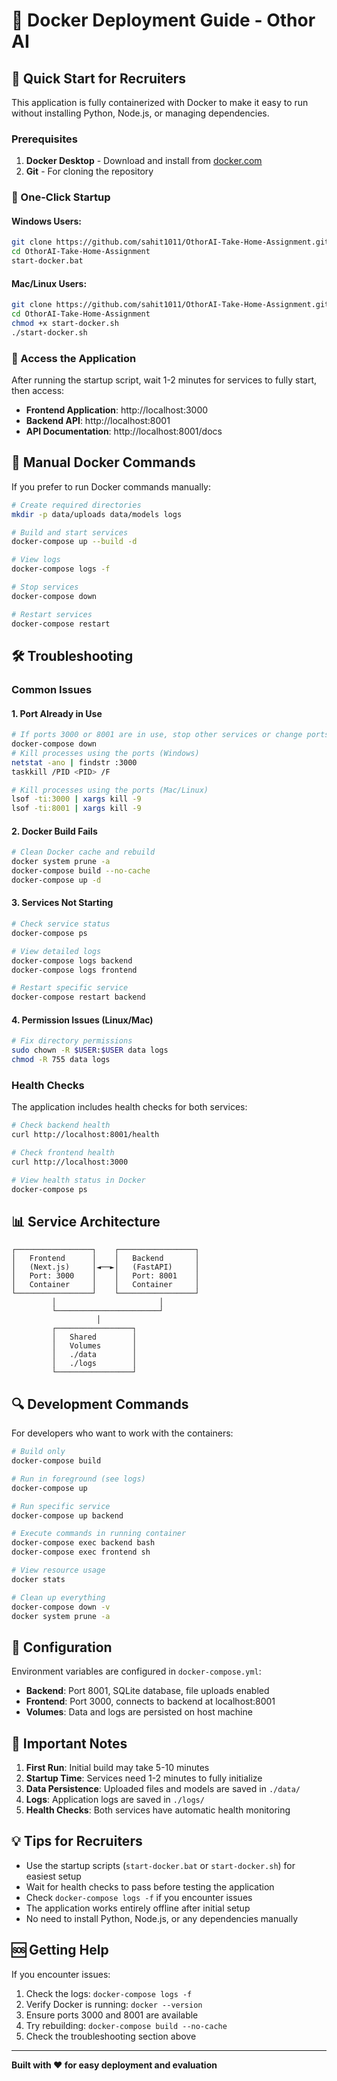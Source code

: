# 🐳 Docker Deployment Guide - Othor AI

## 🚀 Quick Start for Recruiters

This application is fully containerized with Docker to make it easy to run without installing Python, Node.js, or managing dependencies.

### Prerequisites

1. **Docker Desktop** - Download and install from [docker.com](https://www.docker.com/products/docker-desktop)
2. **Git** - For cloning the repository

### 🎯 One-Click Startup

#### Windows Users:
```bash
git clone https://github.com/sahit1011/OthorAI-Take-Home-Assignment.git
cd OthorAI-Take-Home-Assignment
start-docker.bat
```

#### Mac/Linux Users:
```bash
git clone https://github.com/sahit1011/OthorAI-Take-Home-Assignment.git
cd OthorAI-Take-Home-Assignment
chmod +x start-docker.sh
./start-docker.sh
```

### 📱 Access the Application

After running the startup script, wait 1-2 minutes for services to fully start, then access:

- **Frontend Application**: http://localhost:3000
- **Backend API**: http://localhost:8001
- **API Documentation**: http://localhost:8001/docs

## 🔧 Manual Docker Commands

If you prefer to run Docker commands manually:

```bash
# Create required directories
mkdir -p data/uploads data/models logs

# Build and start services
docker-compose up --build -d

# View logs
docker-compose logs -f

# Stop services
docker-compose down

# Restart services
docker-compose restart
```

## 🛠️ Troubleshooting

### Common Issues

#### 1. Port Already in Use
```bash
# If ports 3000 or 8001 are in use, stop other services or change ports in docker-compose.yml
docker-compose down
# Kill processes using the ports (Windows)
netstat -ano | findstr :3000
taskkill /PID <PID> /F

# Kill processes using the ports (Mac/Linux)
lsof -ti:3000 | xargs kill -9
lsof -ti:8001 | xargs kill -9
```

#### 2. Docker Build Fails
```bash
# Clean Docker cache and rebuild
docker system prune -a
docker-compose build --no-cache
docker-compose up -d
```

#### 3. Services Not Starting
```bash
# Check service status
docker-compose ps

# View detailed logs
docker-compose logs backend
docker-compose logs frontend

# Restart specific service
docker-compose restart backend
```

#### 4. Permission Issues (Linux/Mac)
```bash
# Fix directory permissions
sudo chown -R $USER:$USER data logs
chmod -R 755 data logs
```

### Health Checks

The application includes health checks for both services:

```bash
# Check backend health
curl http://localhost:8001/health

# Check frontend health
curl http://localhost:3000

# View health status in Docker
docker-compose ps
```

## 📊 Service Architecture

```
┌─────────────────┐    ┌─────────────────┐
│   Frontend      │    │   Backend       │
│   (Next.js)     │◄──►│   (FastAPI)     │
│   Port: 3000    │    │   Port: 8001    │
│   Container     │    │   Container     │
└─────────────────┘    └─────────────────┘
         │                       │
         └───────────────────────┘
                   │
         ┌─────────────────┐
         │   Shared        │
         │   Volumes       │
         │   ./data        │
         │   ./logs        │
         └─────────────────┘
```

## 🔍 Development Commands

For developers who want to work with the containers:

```bash
# Build only
docker-compose build

# Run in foreground (see logs)
docker-compose up

# Run specific service
docker-compose up backend

# Execute commands in running container
docker-compose exec backend bash
docker-compose exec frontend sh

# View resource usage
docker stats

# Clean up everything
docker-compose down -v
docker system prune -a
```

## 📝 Configuration

Environment variables are configured in `docker-compose.yml`:

- **Backend**: Port 8001, SQLite database, file uploads enabled
- **Frontend**: Port 3000, connects to backend at localhost:8001
- **Volumes**: Data and logs are persisted on host machine

## 🚨 Important Notes

1. **First Run**: Initial build may take 5-10 minutes
2. **Startup Time**: Services need 1-2 minutes to fully initialize
3. **Data Persistence**: Uploaded files and models are saved in `./data/`
4. **Logs**: Application logs are saved in `./logs/`
5. **Health Checks**: Both services have automatic health monitoring

## 💡 Tips for Recruiters

- Use the startup scripts (`start-docker.bat` or `start-docker.sh`) for easiest setup
- Wait for health checks to pass before testing the application
- Check `docker-compose logs -f` if you encounter issues
- The application works entirely offline after initial setup
- No need to install Python, Node.js, or any dependencies manually

## 🆘 Getting Help

If you encounter issues:

1. Check the logs: `docker-compose logs -f`
2. Verify Docker is running: `docker --version`
3. Ensure ports 3000 and 8001 are available
4. Try rebuilding: `docker-compose build --no-cache`
5. Check the troubleshooting section above

---

**Built with ❤️ for easy deployment and evaluation**
